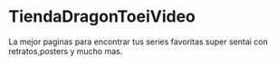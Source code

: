 # TiendaDragonToeiVideo
La mejor paginas para encontrar tus series favoritas super sentai con retratos,posters y mucho mas.
